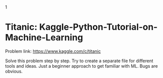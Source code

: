 1
# Titanic: Kaggle-Python-Tutorial-on-Machine-Learning
Problem link: https://www.kaggle.com/c/titanic

Solve this problem step by step.
Try to create a separate file for different tools and ideas.
Just a beginner approach to get familiar with ML. Bugs are obvious. 
